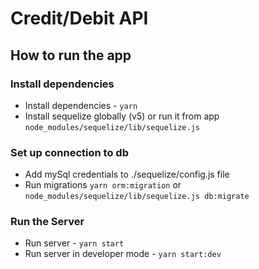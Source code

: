 # Credit/Debit API

## How to run the app

### Install dependencies
* Install dependencies - `yarn`
* Install sequelize globally (v5) or run it from app `node_modules/sequelize/lib/sequelize.js`

### Set up connection to db
* Add mySql credentials to ./sequelize/config.js file
* Run migrations `yarn orm:migration` or `node_modules/sequelize/lib/sequelize.js db:migrate`

### Run the Server
* Run server - `yarn start`
* Run server in developer mode - `yarn start:dev`
